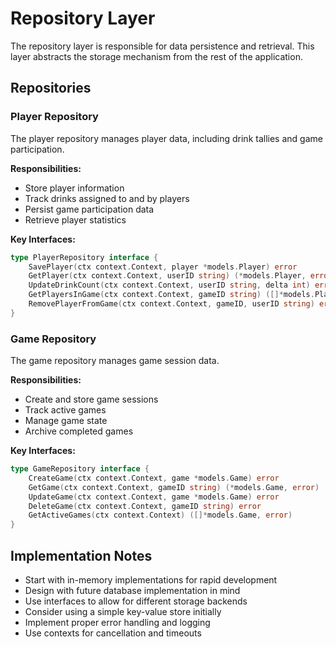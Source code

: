 # Repository Layer

The repository layer is responsible for data persistence and retrieval. This layer abstracts the storage mechanism from the rest of the application.

## Repositories

### Player Repository

The player repository manages player data, including drink tallies and game participation.

**Responsibilities:**
- Store player information
- Track drinks assigned to and by players
- Persist game participation data
- Retrieve player statistics

**Key Interfaces:**
```go
type PlayerRepository interface {
    SavePlayer(ctx context.Context, player *models.Player) error
    GetPlayer(ctx context.Context, userID string) (*models.Player, error)
    UpdateDrinkCount(ctx context.Context, userID string, delta int) error
    GetPlayersInGame(ctx context.Context, gameID string) ([]*models.Player, error)
    RemovePlayerFromGame(ctx context.Context, gameID, userID string) error
}
```

### Game Repository

The game repository manages game session data.

**Responsibilities:**
- Create and store game sessions
- Track active games
- Manage game state
- Archive completed games

**Key Interfaces:**
```go
type GameRepository interface {
    CreateGame(ctx context.Context, game *models.Game) error
    GetGame(ctx context.Context, gameID string) (*models.Game, error)
    UpdateGame(ctx context.Context, game *models.Game) error
    DeleteGame(ctx context.Context, gameID string) error
    GetActiveGames(ctx context.Context) ([]*models.Game, error)
}
```

## Implementation Notes

- Start with in-memory implementations for rapid development
- Design with future database implementation in mind
- Use interfaces to allow for different storage backends
- Consider using a simple key-value store initially
- Implement proper error handling and logging
- Use contexts for cancellation and timeouts
